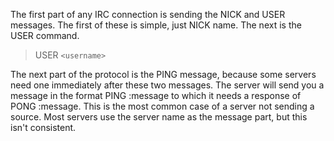 The first part of any IRC connection is sending the NICK and USER messages. The first of these is simple, just NICK name. The next is the USER command.

> USER `<username>`


The next part of the protocol is the PING message, because some servers need one immediately after these two messages. The server will send you a message in the format PING :message to which it needs a response of PONG :message. This is the most common case of a server not sending a source. Most servers use the server name as the message part, but this isn't consistent.

